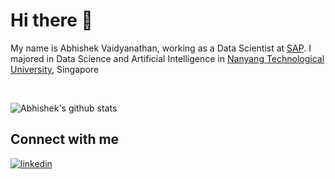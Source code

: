 # Hi there 👋

<!--
**Abhishek03312/Abhishek03312** is a ✨ _special_ ✨ repository because its `README.md` (this file) appears on your GitHub profile.

Here are some ideas to get you started:

- 🔭 I’m currently working on ...
- 🌱 I’m currently learning ...
- 👯 I’m looking to collaborate on ...
- 🤔 I’m looking for help with ...
- 💬 Ask me about ...
- 📫 How to reach me: ...
- 😄 Pronouns: ...
- ⚡ Fun fact: ...
-->

My name is Abhishek Vaidyanathan, working as a Data Scientist at [SAP](http://www.sap.com/). I majored in Data Science and Artificial Intelligence in [Nanyang Technological University](https://www.ntu.edu.sg/Pages/home.aspx), Singapore

<br/>

<!-- ![Abhishek's github stats](https://github-readme-stats.vercel.app/api?username=Abhishek03312&show_icons=true&theme=radical) -->
![Abhishek's github stats](https://github-readme-stats-eight-theta.vercel.app/api?username=Abhishek03312&show_icons=true&theme=radical&include_all_commits=true&count_private=true)
<br/>

## Connect with me
[![linkedin](https://img.shields.io/badge/LinkedIn-0077B5?style=for-the-badge&logo=linkedin&logoColor=white)](https://www.linkedin.com/in/abhishek-vaidyanathan-3364b2196/)
&nbsp; &nbsp;
<!-- [![github](https://img.shields.io/badge/Github-12100E?style=for-the-badge&logo=Github&logoColor=white)](https://github.com/ABHISHEK03312) -->
